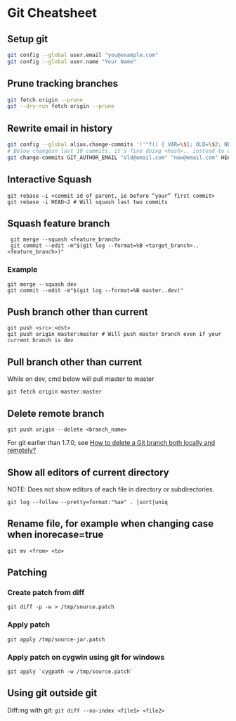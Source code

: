# Git Cheatsheet

## Setup git

```bash
git config --global user.email "you@example.com"
git config --global user.name "Your Name"
```

## Prune tracking branches

```bash
git fetch origin --prune
git --dry-run fetch origin --prune
```

## Rewrite email in history

```bash
git config --global alias.change-commits '!'"f() { VAR=\$1; OLD=\$2; NEW=\$3; shift 3; git filter-branch --env-filter \"if [[ \\\"\$\`echo \$VAR\`\\\" = '\$OLD' ]]; then export \$VAR='\$NEW'; fi\" \$@; }; f"
# Below changesn last 10 commits, it's fine doing <hash>.. instead to change all commits from hash
git change-commits GIT_AUTHOR_EMAIL "old@email.com" "new@email.com" HEAD~10..HEAD
```

## Interactive Squash

    git rebase –i <commit id of parent, ie before “your” first commit>
    git rebase -i HEAD~2 # Will squash last two commits

## Squash feature branch

     git merge --squash <feature_branch>
     git commit --edit -m"$(git log --format=%B <target_branch>..<feature_branch>)"

### Example

    git merge --squash dev
    git commit --edit -m"$(git log --format=%B master..dev)"

## Push branch other than current

    git push <src>:<dst>
    git push origin master:master # Will push master branch even if your current branch is dev

## Pull branch other than current

While on dev, cmd below will pull master to master

    git fetch origin master:master

## Delete remote branch

    git push origin --delete <branch_name>
For git earlier than 1.7.0, see [How to delete a Git branch both locally and remotely?](http://stackoverflow.com/questions/2003505/how-to-delete-a-git-branch-both-locally-and-remotely)

## Show all editors of current directory

NOTE: Does not show editors of each file in directory or subdirectories.

    git log --follow --pretty=format:"%ae" . |sort|uniq

## Rename file, for example when changing case when inorecase=true

    git mv <from> <to>

## Patching

### Create patch from diff

    git diff -p -w > /tmp/source.patch

### Apply patch

    git apply /tmp/source-jar.patch

### Apply patch on cygwin using git for windows

    git apply `cygpath -w /tmp/source.patch`

## Using git outside git

Diff:ing with git: ```git diff --no-index <file1> <file2>```
